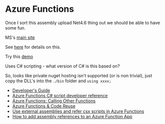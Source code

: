 # Azure Functions

Once I sort this assembly upload Net4.6 thing out we should be able to have some fun.

MS's [main site](https://azure.microsoft.com/en-us/services/functions/)

See [here](https://docs.microsoft.com/en-us/azure/azure-functions/functions-reference-csharp) for details on this.

Try this [demo](https://blog.serverlessconf.io/get-some-hands-on-time-with-azure-functions-development-for-free-e744f76da000)

Uses C# scripting - what version of C# is this based on?

So, looks like private nuget hosting isn't supported (or is non trivial), just copy the DLL's into the `./bin` folder and `using xxxx;`

 * [Developer's Guide](https://docs.microsoft.com/en-us/azure/azure-functions/functions-reference)
 * [Azure Functions C# script developer reference](https://docs.microsoft.com/en-us/azure/azure-functions/functions-reference-csharp)
 * [Azure Functions: Calling Other Functions](http://devslice.net/2016/09/azure-functions-call-functions/)
 * [Azure Functions & Code Reuse](http://devslice.net/2016/08/azure-functions-reusing-code/)
 * [Use external assemblies and refer csx scripts in Azure Functions](https://integrationforever.wordpress.com/2016/06/14/use-external-assemblies-and-refer-csx-scripts-in-azure-functions/)
 * [How to add assembly references to an Azure Function App](https://blogs.msdn.microsoft.com/benjaminperkins/2017/04/13/how-to-add-assembly-references-to-an-azure-function-app/)